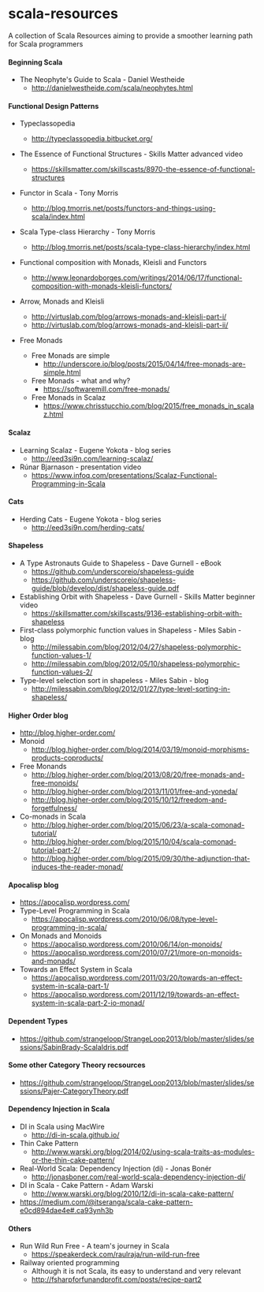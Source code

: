 # scala-resources
A collection of Scala Resources aiming to provide a smoother learning path for Scala programmers

#### Beginning Scala
  - The Neophyte's Guide to Scala - Daniel Westheide
    - http://danielwestheide.com/scala/neophytes.html


#### Functional Design Patterns
  - Typeclassopedia
    - http://typeclassopedia.bitbucket.org/
  - The Essence of Functional Structures - Skills Matter advanced video
    - https://skillsmatter.com/skillscasts/8970-the-essence-of-functional-structures
  - Functor in Scala - Tony Morris
    - http://blog.tmorris.net/posts/functors-and-things-using-scala/index.html
  - Scala Type-class Hierarchy - Tony Morris
    - http://blog.tmorris.net/posts/scala-type-class-hierarchy/index.html
  - Functional composition with Monads, Kleisli and Functors
    - http://www.leonardoborges.com/writings/2014/06/17/functional-composition-with-monads-kleisli-functors/
  - Arrow, Monads and Kleisli
    - http://virtuslab.com/blog/arrows-monads-and-kleisli-part-i/
    - http://virtuslab.com/blog/arrows-monads-and-kleisli-part-ii/
    
- Free Monads
  - Free Monads are simple
    - http://underscore.io/blog/posts/2015/04/14/free-monads-are-simple.html
  - Free Monads - what and why?
    - https://softwaremill.com/free-monads/
  - Free Monads in Scalaz
    - https://www.chrisstucchio.com/blog/2015/free_monads_in_scalaz.html
  
#### Scalaz
  - Learning Scalaz - Eugene Yokota - blog series 
    - http://eed3si9n.com/learning-scalaz/
  - Rúnar Bjarnason - presentation video 
    - https://www.infoq.com/presentations/Scalaz-Functional-Programming-in-Scala
  
  
#### Cats
  - Herding Cats - Eugene Yokota - blog series
    - http://eed3si9n.com/herding-cats/


#### Shapeless
  - A Type Astronauts Guide to Shapeless - Dave Gurnell - eBook
    - https://github.com/underscoreio/shapeless-guide
    - https://github.com/underscoreio/shapeless-guide/blob/develop/dist/shapeless-guide.pdf
  - Establishing Orbit with Shapeless - Dave Gurnell - Skills Matter beginner video
    - https://skillsmatter.com/skillscasts/9136-establishing-orbit-with-shapeless
  - First-class polymorphic function values in Shapeless - Miles Sabin - blog
    - http://milessabin.com/blog/2012/04/27/shapeless-polymorphic-function-values-1/
    - http://milessabin.com/blog/2012/05/10/shapeless-polymorphic-function-values-2/
  - Type-level selection sort in shapeless - Miles Sabin - blog
    - http://milessabin.com/blog/2012/01/27/type-level-sorting-in-shapeless/
    
#### Higher Order blog 
  - http://blog.higher-order.com/
  - Monoid
    - http://blog.higher-order.com/blog/2014/03/19/monoid-morphisms-products-coproducts/
  - Free Monands
    - http://blog.higher-order.com/blog/2013/08/20/free-monads-and-free-monoids/
    - http://blog.higher-order.com/blog/2013/11/01/free-and-yoneda/
    - http://blog.higher-order.com/blog/2015/10/12/freedom-and-forgetfulness/
  - Co-monads in Scala
    - http://blog.higher-order.com/blog/2015/06/23/a-scala-comonad-tutorial/
    - http://blog.higher-order.com/blog/2015/10/04/scala-comonad-tutorial-part-2/
    - http://blog.higher-order.com/blog/2015/09/30/the-adjunction-that-induces-the-reader-monad/
    
  
#### Apocalisp blog 
  - https://apocalisp.wordpress.com/
  - Type-Level Programming in Scala
    - https://apocalisp.wordpress.com/2010/06/08/type-level-programming-in-scala/
  - On Monads and Monoids
    - https://apocalisp.wordpress.com/2010/06/14/on-monoids/
    - https://apocalisp.wordpress.com/2010/07/21/more-on-monoids-and-monads/
  - Towards an Effect System in Scala
    - https://apocalisp.wordpress.com/2011/03/20/towards-an-effect-system-in-scala-part-1/
    - https://apocalisp.wordpress.com/2011/12/19/towards-an-effect-system-in-scala-part-2-io-monad/
  
  
#### Dependent Types
  - https://github.com/strangeloop/StrangeLoop2013/blob/master/slides/sessions/SabinBrady-ScalaIdris.pdf
  

#### Some other Category Theory recsources
  - https://github.com/strangeloop/StrangeLoop2013/blob/master/slides/sessions/Pajer-CategoryTheory.pdf
  
  
#### Dependency Injection in Scala
  - DI in Scala using MacWire
    - http://di-in-scala.github.io/
  - Thin Cake Pattern
    - http://www.warski.org/blog/2014/02/using-scala-traits-as-modules-or-the-thin-cake-pattern/
  - Real-World Scala: Dependency Injection (di) - Jonas Bonér
    - http://jonasboner.com/real-world-scala-dependency-injection-di/
  - DI in Scala - Cake Pattern - Adam Warski
    - http://www.warski.org/blog/2010/12/di-in-scala-cake-pattern/
  - https://medium.com/@itseranga/scala-cake-pattern-e0cd894dae4e#.ca93ynh3b
  
#### Others
  - Run Wild Run Free - A team's journey in Scala
    - https://speakerdeck.com/raulraja/run-wild-run-free
  - Railway oriented programming
    - Although it is not Scala, its easy to understand and very relevant
    - http://fsharpforfunandprofit.com/posts/recipe-part2
  
